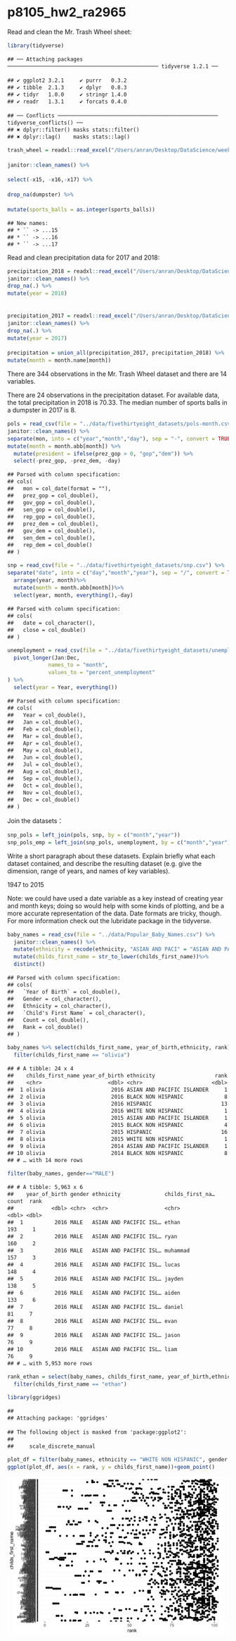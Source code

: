 p8105\_hw2\_ra2965
================

Read and clean the Mr. Trash Wheel sheet:

``` r
library(tidyverse)
```

    ## ── Attaching packages ──────────────────────────────────────────────── tidyverse 1.2.1 ──

    ## ✔ ggplot2 3.2.1     ✔ purrr   0.3.2
    ## ✔ tibble  2.1.3     ✔ dplyr   0.8.3
    ## ✔ tidyr   1.0.0     ✔ stringr 1.4.0
    ## ✔ readr   1.3.1     ✔ forcats 0.4.0

    ## ── Conflicts ─────────────────────────────────────────────────── tidyverse_conflicts() ──
    ## ✖ dplyr::filter() masks stats::filter()
    ## ✖ dplyr::lag()    masks stats::lag()

``` r
trash_wheel = readxl::read_excel("/Users/anran/Desktop/DataScience/week4/hw2/data/Trash-Wheel-Collection-Totals-8-6-19.xlsx", sheet = "Mr. Trash Wheel") %>%
  
janitor::clean_names() %>%

select(-x15, -x16,-x17) %>%
  
drop_na(dumpster) %>%

mutate(sports_balls = as.integer(sports_balls))
```

    ## New names:
    ## * `` -> ...15
    ## * `` -> ...16
    ## * `` -> ...17

Read and clean precipitation data for 2017 and 2018:

``` r
precipitation_2018 = readxl::read_excel("/Users/anran/Desktop/DataScience/week4/hw2/data/Trash-Wheel-Collection-Totals-8-6-19.xlsx",sheet = "2018 Precipitation", skip = 1) %>%
janitor::clean_names() %>%
drop_na(.) %>%
mutate(year = 2018)


precipitation_2017 = readxl::read_excel("/Users/anran/Desktop/DataScience/week4/hw2/data/Trash-Wheel-Collection-Totals-8-6-19.xlsx",sheet = "2017 Precipitation",skip = 1) %>%
janitor::clean_names() %>%
drop_na(.) %>%
mutate(year = 2017)

precipitation = union_all(precipitation_2017, precipitation_2018) %>%
mutate(month = month.name[month])
```

There are 344 observations in the Mr. Trash Wheel dataset and there are 14 variables.

There are 24 observations in the precipitation dataset. For available data, the total precipitation in 2018 is 70.33. The median number of sports balls in a dumpster in 2017 is 8.

``` r
pols = read_csv(file = "../data/fivethirtyeight_datasets/pols-month.csv") %>%
janitor::clean_names() %>%
separate(mon, into = c("year","month","day"), sep = "-", convert = TRUE) %>%
mutate(month = month.abb[month]) %>%
  mutate(president = ifelse(prez_gop > 0, "gop","dem")) %>%
  select(-prez_gop, -prez_dem, -day)
```

    ## Parsed with column specification:
    ## cols(
    ##   mon = col_date(format = ""),
    ##   prez_gop = col_double(),
    ##   gov_gop = col_double(),
    ##   sen_gop = col_double(),
    ##   rep_gop = col_double(),
    ##   prez_dem = col_double(),
    ##   gov_dem = col_double(),
    ##   sen_dem = col_double(),
    ##   rep_dem = col_double()
    ## )

``` r
snp = read_csv(file = "../data/fivethirtyeight_datasets/snp.csv") %>%
separate("date", into = c("day","month","year"), sep = "/", convert = TRUE) %>%
  arrange(year, month)%>%
  mutate(month = month.abb[month])%>%
  select(year, month, everything(),-day)
```

    ## Parsed with column specification:
    ## cols(
    ##   date = col_character(),
    ##   close = col_double()
    ## )

``` r
unemployment = read_csv(file = "../data/fivethirtyeight_datasets/unemployment.csv") %>%
  pivot_longer(Jan:Dec,
             names_to = "month",
             values_to = "percent_unemployment"
) %>%
  select(year = Year, everything())
```

    ## Parsed with column specification:
    ## cols(
    ##   Year = col_double(),
    ##   Jan = col_double(),
    ##   Feb = col_double(),
    ##   Mar = col_double(),
    ##   Apr = col_double(),
    ##   May = col_double(),
    ##   Jun = col_double(),
    ##   Jul = col_double(),
    ##   Aug = col_double(),
    ##   Sep = col_double(),
    ##   Oct = col_double(),
    ##   Nov = col_double(),
    ##   Dec = col_double()
    ## )

Join the datasets：

``` r
snp_pols = left_join(pols, snp, by = c("month","year"))
snp_pols_emp = left_join(snp_pols, unemployment, by = c("month","year"))
```

Write a short paragraph about these datasets. Explain briefly what each dataset contained, and describe the resulting dataset (e.g. give the dimension, range of years, and names of key variables).

1947 to 2015

Note: we could have used a date variable as a key instead of creating year and month keys; doing so would help with some kinds of plotting, and be a more accurate representation of the data. Date formats are tricky, though. For more information check out the lubridate package in the tidyverse.

``` r
baby_names = read_csv(file = "../data/Popular_Baby_Names.csv") %>%
  janitor::clean_names() %>%
  mutate(ethnicity = recode(ethnicity, "ASIAN AND PACI" = "ASIAN AND PACIFIC ISLANDER", "BLACK NON HISP"= "BLACK NON HISPANIC","WHITE NON HISP" = "WHITE NON HISPANIC"))%>%
  mutate(childs_first_name = str_to_lower(childs_first_name))%>%
  distinct()
```

    ## Parsed with column specification:
    ## cols(
    ##   `Year of Birth` = col_double(),
    ##   Gender = col_character(),
    ##   Ethnicity = col_character(),
    ##   `Child's First Name` = col_character(),
    ##   Count = col_double(),
    ##   Rank = col_double()
    ## )

``` r
baby_names %>% select(childs_first_name, year_of_birth,ethnicity, rank) %>%
  filter(childs_first_name == "olivia")
```

    ## # A tibble: 24 x 4
    ##    childs_first_name year_of_birth ethnicity                   rank
    ##    <chr>                     <dbl> <chr>                      <dbl>
    ##  1 olivia                     2016 ASIAN AND PACIFIC ISLANDER     1
    ##  2 olivia                     2016 BLACK NON HISPANIC             8
    ##  3 olivia                     2016 HISPANIC                      13
    ##  4 olivia                     2016 WHITE NON HISPANIC             1
    ##  5 olivia                     2015 ASIAN AND PACIFIC ISLANDER     1
    ##  6 olivia                     2015 BLACK NON HISPANIC             4
    ##  7 olivia                     2015 HISPANIC                      16
    ##  8 olivia                     2015 WHITE NON HISPANIC             1
    ##  9 olivia                     2014 ASIAN AND PACIFIC ISLANDER     1
    ## 10 olivia                     2014 BLACK NON HISPANIC             8
    ## # … with 14 more rows

``` r
filter(baby_names, gender=="MALE")
```

    ## # A tibble: 5,963 x 6
    ##    year_of_birth gender ethnicity              childs_first_na… count  rank
    ##            <dbl> <chr>  <chr>                  <chr>            <dbl> <dbl>
    ##  1          2016 MALE   ASIAN AND PACIFIC ISL… ethan              193     1
    ##  2          2016 MALE   ASIAN AND PACIFIC ISL… ryan               160     2
    ##  3          2016 MALE   ASIAN AND PACIFIC ISL… muhammad           157     3
    ##  4          2016 MALE   ASIAN AND PACIFIC ISL… lucas              148     4
    ##  5          2016 MALE   ASIAN AND PACIFIC ISL… jayden             138     5
    ##  6          2016 MALE   ASIAN AND PACIFIC ISL… aiden              133     6
    ##  7          2016 MALE   ASIAN AND PACIFIC ISL… daniel              81     7
    ##  8          2016 MALE   ASIAN AND PACIFIC ISL… evan                77     8
    ##  9          2016 MALE   ASIAN AND PACIFIC ISL… jason               76     9
    ## 10          2016 MALE   ASIAN AND PACIFIC ISL… liam                76     9
    ## # … with 5,953 more rows

``` r
rank_ethan = select(baby_names, childs_first_name, year_of_birth,ethnicity, rank) %>%
  filter(childs_first_name == "ethan")
```

``` r
library(ggridges)
```

    ## 
    ## Attaching package: 'ggridges'

    ## The following object is masked from 'package:ggplot2':
    ## 
    ##     scale_discrete_manual

``` r
plot_df = filter(baby_names, ethnicity == "WHITE NON HISPANIC", gender == "MALE") 
ggplot(plot_df, aes(x = rank, y = childs_first_name))+geom_point()
```

![](p8105_hw2_ra2965_files/figure-markdown_github/unnamed-chunk-1-1.png)
